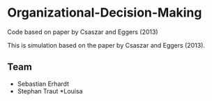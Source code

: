 # Organizational-Decision-Making
 Code based on paper by Csaszar and Eggers (2013)
 
 This is simulation based on the paper by Csaszar and Eggers (2013).

## Team

* Sebastian Erhardt
* Stephan Traut
*Louisa
